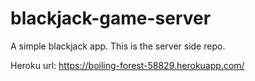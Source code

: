 # blackjack-game-server
A simple blackjack app. This is the server side repo.

Heroku url:
https://boiling-forest-58829.herokuapp.com/

